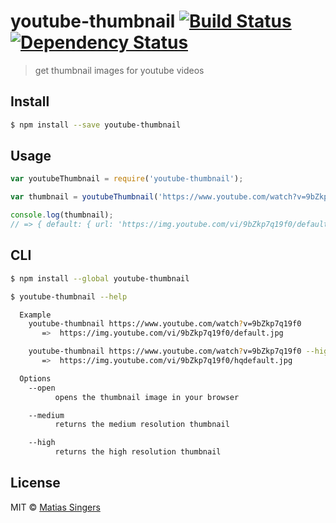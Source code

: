 # youtube-thumbnail [![Build Status](http://img.shields.io/travis/matiassingers/youtube-thumbnail.svg?style=flat-square)](https://travis-ci.org/matiassingers/youtube-thumbnail) [![Dependency Status](http://img.shields.io/gemnasium/matiassingers/youtube-thumbnail.svg?style=flat-square)](https://gemnasium.com/matiassingers/youtube-thumbnail)
> get thumbnail images for youtube videos

## Install

```sh
$ npm install --save youtube-thumbnail
```


## Usage

```js
var youtubeThumbnail = require('youtube-thumbnail');

var thumbnail = youtubeThumbnail('https://www.youtube.com/watch?v=9bZkp7q19f0');

console.log(thumbnail);
// => { default: { url: 'https://img.youtube.com/vi/9bZkp7q19f0/default.jpg', ...
```


## CLI

```sh
$ npm install --global youtube-thumbnail
```

```sh
$ youtube-thumbnail --help

  Example
    youtube-thumbnail https://www.youtube.com/watch?v=9bZkp7q19f0
       =>  https://img.youtube.com/vi/9bZkp7q19f0/default.jpg

    youtube-thumbnail https://www.youtube.com/watch?v=9bZkp7q19f0 --high --open
       =>  https://img.youtube.com/vi/9bZkp7q19f0/hqdefault.jpg

  Options
    --open
          opens the thumbnail image in your browser

    --medium
          returns the medium resolution thumbnail

    --high
          returns the high resolution thumbnail
```


## License

MIT © [Matias Singers](http://mts.io)
